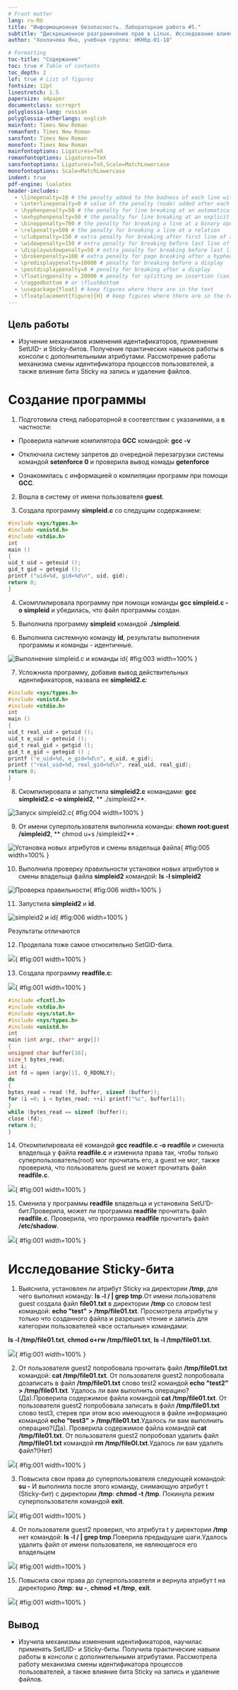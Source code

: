 ```yaml
---
# Front matter
lang: ru-RU
title: "Информационная безопасность. Лабораторная работа #5."
subtitle: "Дискреционное разграничение прав в Linux. Исследование влияния дополнительных атрибутов"
author: "Хохлачева Яна, учебная группа: НКНбд-01-18"

# Formatting
toc-title: "Содержание"
toc: true # Table of contents
toc_depth: 2
lof: true # List of figures
fontsize: 12pt
linestretch: 1.5
papersize: a4paper
documentclass: scrreprt
polyglossia-lang: russian
polyglossia-otherlangs: english
mainfont: Times New Roman
romanfont: Times New Roman
sansfont: Times New Roman
monofont: Times New Roman
mainfontoptions: Ligatures=TeX
romanfontoptions: Ligatures=TeX
sansfontoptions: Ligatures=TeX,Scale=MatchLowercase
monofontoptions: Scale=MatchLowercase
indent: true
pdf-engine: lualatex
header-includes:
  - \linepenalty=10 # the penalty added to the badness of each line within a paragraph (no associated penalty node) Increasing the value makes tex try to have fewer lines in the paragraph.
  - \interlinepenalty=0 # value of the penalty (node) added after each line of a paragraph.
  - \hyphenpenalty=50 # the penalty for line breaking at an automatically inserted hyphen
  - \exhyphenpenalty=50 # the penalty for line breaking at an explicit hyphen
  - \binoppenalty=700 # the penalty for breaking a line at a binary operator
  - \relpenalty=500 # the penalty for breaking a line at a relation
  - \clubpenalty=150 # extra penalty for breaking after first line of a paragraph
  - \widowpenalty=150 # extra penalty for breaking before last line of a paragraph
  - \displaywidowpenalty=50 # extra penalty for breaking before last line before a display math
  - \brokenpenalty=100 # extra penalty for page breaking after a hyphenated line
  - \predisplaypenalty=10000 # penalty for breaking before a display
  - \postdisplaypenalty=0 # penalty for breaking after a display
  - \floatingpenalty = 20000 # penalty for splitting an insertion (can only be split footnote in standard LaTeX)
  - \raggedbottom # or \flushbottom
  - \usepackage{float} # keep figures where there are in the text
  - \floatplacement{figure}{H} # keep figures where there are in the text
---
```


## Цель работы

 - Изучение механизмов изменения идентификаторов, применения SetUID- и Sticky-битов. Получение практических навыков работы в консоли с дополнительными атрибутами. Рассмотрение работы механизма смены идентификатора процессов пользователей, а также влияние бита Sticky на запись и удаление файлов.


# Создание программы

1. Подготовила стенд лабораторной в соответствии с указаниями, а в частности: 

 - Проверила наличие компилятора **GCC** командой: **gcc -v**

 - Отключила систему запретов до очередной перезагрузки системы командой **setenforce 0** и проверила вывод комады **getenforce**
 
 - Ознакомилась с информацией о компиляции программ при помощи **GCC**.

2. Вошла в систему от имени пользователя **guest**.


3. Создала программу **simpleid.c** со следущим содержанием:

```C
#include <sys/types.h>
#include <unistd.h>
#include <stdio.h>
int
main ()
{
uid_t uid = geteuid ();
gid_t gid = getegid ();
printf ("uid=%d, gid=%d\n", uid, gid);
return 0;
}
```

4. Скомплилировала программу при помощи команды **gcc simpleid.c -o simpleid** и убедилась, что файл программы создан.

5. Выполнила программу **simpleid** командой **./simpleid**.

6. Выполнила системную команду **id**, результаты выполнения программы и команды - идентичные. 

![Выполнение simpleid.c и команды id](image/1.png){ #fig:003 width=100% }

7. Усложнила программу, добавив вывод действительных идентификаторов, назвала ее **simpleid2.c**:

```C
#include <sys/types.h>
#include <unistd.h>
#include <stdio.h>
int
main ()
{
uid_t real_uid = getuid ();
uid_t e_uid = geteuid ();
gid_t real_gid = getgid ();
gid_t e_gid = getegid () ;
printf ("e_uid=%d, e_gid=%d\n", e_uid, e_gid);
printf ("real_uid=%d, real_gid=%d\n", real_uid, real_gid);
return 0;
}
```

8. Скомпилировала и запустила **simpleid2.c** командами: **gcc simpleid2.c -o simpleid2**, ** ./simpleid2**.

![Запуск simpleid2.c](image/2.png){ #fig:004 width=100% }

9. От имени суперпользователя выполнила команды: **chown root:guest /simpleid2**, ** chmod u+s /simpleid2** . 

![Установка новых атрибутов и смены владельца файла](image/3.png){ #fig:005 width=100% }

10. Выполнила проверку правильности установки новых атрибутов и смены
владельца файла **simpleid2** командой: **ls -l simpleid2**

![Проверка правильности](image/4.png){ #fig:006 width=100% }

11. Запустила **simpleid2** и **id**.

![simpleid2 и id](image/5.png){ #fig:006 width=100% }

Результаты отличаются

12. Проделала тоже самое относительно SetGID-бита.

![](image/6.png){ #fig:001 width=100% }

13. Создала программу **readfile.c**:

![](image/7.png){ #fig:001 width=100% }

```C
#include <fcntl.h>
#include <stdio.h>
#include <sys/stat.h>
#include <sys/types.h>
#include <unistd.h>
int
main (int argc, char* argv[])
{
unsigned char buffer[16];
size_t bytes_read;
int i;
int fd = open (argv[1], O_RDONLY);
do
{
bytes_read = read (fd, buffer, sizeof (buffer));
for (i =0; i < bytes_read; ++i) printf("%c", buffer[i]);
}
while (bytes_read == sizeof (buffer));
close (fd);
return 0;
}
```

14. Откомпилировала её командой **gcc readfile.c -o readfile** и сменила владельца у файла **readfile.c** и изменила права так, чтобы только суперпользователь(root) мог прочитать его, a guest не мог, также проверила, что пользователь guest не может прочитать файл **readfile.c**.

![](image/8.png){ #fig:001 width=100% }

15. Сменила у программы **readfile** владельца и установила SetU’D-бит.Проверила, может ли программа **readfile** прочитать файл **readfile.с**. Проверила, что программа **readfile** прочитать файл **/etc/shadow**.

![](image/9.png){ #fig:001 width=100% }


# Исследование Sticky-бита

1. Выяснила, установлен ли атрибут Sticky на директории **/tmp**, для чего
выполнил команду:  **ls -l / | grep tmp**.От имени пользователя guest создала файл **file01.txt** в директории **/tmp** со словом test командой: **echo "test" > /tmp/file01.txt**. Просмотрела атрибуты у только что созданного файла и разрешил чтение и запись для категории пользователей «все остальные» командами:

**ls -l /tmp/file01.txt**,
**chmod o+rw /tmp/file01.txt**,
**ls -l /tmp/file01.txt**.


![](image/10.png){ #fig:001 width=100% }

2. От пользователя guest2 попробовала прочитать файл **/tmp/file01.txt** командой: **cat /tmp/file01.txt**. От пользователя guest2 попробовала дозаписать в файл **/tmp/file01.txt** слово test2 командой **echo "test2" > /tmp/file01.txt**. Удалось ли вам выполнить операцию? (Да).Проверила содержимое файла командой **cat /tmp/file01.txt**. От пользователя guest2 попробовала записать в файл **/tmp/file01.txt**
слово test3, стерев при этом всю имеющуюся в файле информацию командой **echo "test3" > /tmp/file01.txt**.Удалось ли вам выполнить операцию?(Да). Проверила содержимое файла командой **cat /tmp/file01.txt**. От пользователя guest2 попробовал удалить файл **/tmp/file01.txt** командой **rm /tmp/fileOl.txt**.Удалось ли вам удалить файл?(Нет)

![](image/11.png){ #fig:001 width=100% }


3. Повысила свои права до суперпользователя следующей командой:  **su -** 
И выполнила после этого команду, снимающую атрибут t (Sticky-бит) с
директории **/tmp**: **chmod -t /tmp**. Покинула режим суперпользователя командой **exit**.

![](image/12.png){ #fig:001 width=100% }


4. От пользователя guest2 проверил, что атрибута t у директории **/tmp**
нет командой: **ls -l / | grep tmp**.Поверила предыдущие шаги.Удалось удалить файл от имени пользователя, не являющегося его владельцем

![](image/13.png){ #fig:001 width=100% }


15. Повысила свои права до суперпользователя и вернула атрибут t на директорию **/tmp**: 
**su -**,
**chmod +t /tmp**,
**exit**.

![](image/14.png){ #fig:001 width=100% }

## Вывод 
 
  - Изучила механизмы изменения идентификаторов, научилас применять SetUID- и Sticky-биты. Получила практические навыки работы в консоли с дополнительными атрибутами. Рассмотрела работу механизма смены идентификатора процессов пользователей, а также влияние бита Sticky на запись и удаление файлов.
